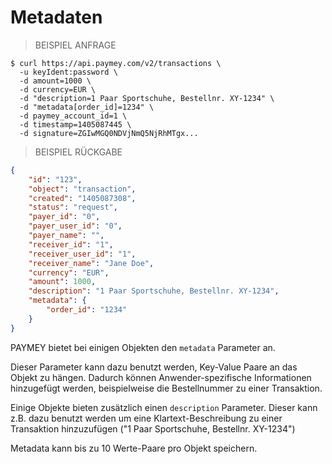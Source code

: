 # Metadaten

> BEISPIEL ANFRAGE

```shell
$ curl https://api.paymey.com/v2/transactions \  
  -u keyIdent:password \
  -d amount=1000 \  
  -d currency=EUR \
  -d "description=1 Paar Sportschuhe, Bestellnr. XY-1234" \
  -d "metadata[order_id]=1234" \
  -d paymey_account_id=1 \  
  -d timestamp=1405087445 \  
  -d signature=ZGIwMGQ0NDVjNmQ5NjRhMTgx...
```

> BEISPIEL RÜCKGABE

```json
{
    "id": "123",
    "object": "transaction",
    "created": "1405087308",
    "status": "request",
    "payer_id": "0",
    "payer_user_id": "0",            
    "payer_name": "",
    "receiver_id": "1",
    "receiver_user_id": "1",
    "receiver_name": "Jane Doe",
    "currency": "EUR",
    "amount": 1000,    
    "description": "1 Paar Sportschuhe, Bestellnr. XY-1234",
    "metadata": {
        "order_id": "1234"        
    }
}

```

PAYMEY bietet bei einigen Objekten den `metadata` Parameter an.

Dieser Parameter kann dazu benutzt werden, Key-Value Paare an das Objekt zu hängen. Dadurch können Anwender-spezifische Informationen hinzugefügt werden, beispielweise die Bestellnummer zu einer Transaktion.

Einige Objekte bieten zusätzlich einen `description` Parameter. Dieser kann z.B. dazu benutzt werden um eine Klartext-Beschreibung zu einer Transaktion hinzuzufügen ("1 Paar Sportschuhe, Bestellnr. XY-1234")

<aside class="notice">
Metadata kann bis zu 10 Werte-Paare pro Objekt speichern.
</aside>
